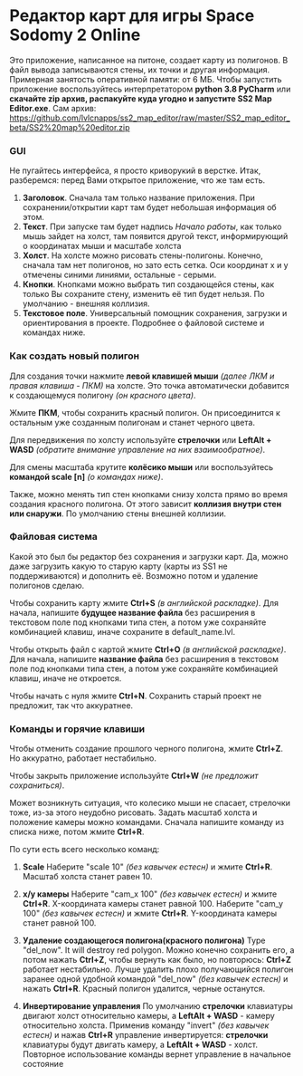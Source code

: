 # Редактор карт для игры Space Sodomy 2 Online
Это приложение, написанное на питоне, создает карту из полигонов. В файл вывода записываются стены, их точки и другая информация. Примерная занятость оперативной памяти: от 6 МБ.
Чтобы запустить приложение воспользуйтесь интерпретатором **python 3.8 PyCharm** или **скачайте zip архив, распакуйте куда угодно и запустите SS2 Map Editor.exe**.
Сам архив: https://github.com/lvlcnapps/ss2_map_editor/raw/master/SS2_map_editor_beta/SS2%20map%20editor.zip

### GUI
Не пугайтесь интерфейса, я просто криворукий в верстке. Итак, разберемся: перед Вами открытое приложение, что же там есть.
1) **Заголовок**. Сначала там только название приложения. При сохранении/открытии карт там будет небольшая информация об этом.
2) **Текст**. При запуске там будет надпись *Начало работы*, как только мышь зайдет на холст, там появится другой текст, информирующий о координатах мыши и масштабе холста
3) **Холст**. На холсте можно рисовать стены-полигоны. Конечно, сначала там нет полигонов, но зато есть сетка. Оси координат x и y отмечены синими линиями, остальные - серыми.
4) **Кнопки**. Кнопками можно выбрать тип создающейся стены, как только Вы сохраните стену, изменить её тип будет нельзя. По умолчанию - внешняя коллизия.
5) **Текстовое поле**. Универсальный помощник сохранения, загрузки и ориентирования в проекте. Подробнее о файловой системе и командах ниже. 

### Как создать новый полигон
Для создания точки нажмите **левой клавишей мыши** *(далее ЛКМ и правая клавиша - ПКМ)* на холсте. Это точка автоматически добавится к создающемуся полигону *(он красного цвета)*.

Жмите **ПКМ**, чтобы сохранить красный полигон. Он присоединится к остальным уже созданным полигонам и станет черного цвета.

Для передвижения по холсту используйте **стрелочки** или **LeftAlt + WASD** *(обратите внимание управление на них взаимообратное)*.

Для смены масштаба крутите **колёсико мыши** или воспользуйтесь **командой scale [n]** *(о командах ниже)*.

Также, можно менять тип стен кнопками снизу холста прямо во время создания красного полигона. От этого зависит **коллизия внутри стен или снаружи**. По умолчанию стены внешней коллизии.

### Файловая система
Какой это был бы редактор без сохранения и загрузки карт. Да, можно даже загрузить какую то старую карту (карты из SS1 не поддерживаются) и дополнить её. Возможно потом и удаление полигонов сделаю.

Чтобы сохранить карту жмите **Ctrl+S** *(в английской раскладке)*.
Для начала, напишите **будущее название файла** без расширения в текстовом поле под кнопками типа стен, а потом уже сохраняйте комбинацией клавиш, иначе сохраните в default_name.lvl.

Чтобы открыть файл с картой жмите **Ctrl+O** *(в английской раскладке)*.
Для начала, напишите **название файла** без расширения в текстовом поле под кнопками типа стен, а потом уже сохраняйте комбинацией клавиш, иначе не откроется.

Чтобы начать с нуля жмите **Ctrl+N**. Сохранить старый проект не предложит, так что аккуратнее.

### Команды и горячие клавиши

Чтобы отменить создание прошлого черного полигона, жмите **Ctrl+Z**. Но аккуратно, работает нестабильно.

Чтобы закрыть приложение используйте **Ctrl+W** *(не предложит сохраниться)*.

Может возникнуть ситуация, что колесико мыши не спасает, стрелочки тоже, из-за этого неудобно рисовать. Задать масштаб холста и положение камеры можно командами.
Сначала напишите команду из списка ниже, потом жмите **Ctrl+R**.

По сути есть всего несколько команд:
1. **Scale**
Наберите "scale 10" *(без кавычек естесн)* и жмите **Ctrl+R**. Масштаб холста станет равен 10.

2. **x/y камеры**
Наберите "cam_x 100" *(без кавычек естесн)* и жмите **Ctrl+R**. X-координата камеры станет равной 100.
Наберите "cam_y 100" *(без кавычек естесн)* и жмите **Ctrl+R**. Y-координата камеры станет равной 100.

3. **Удаление создающегося полигона(красного полигона)**
Type "del_now". It will destroy red polygon.
Можно конечно сохранить его, а потом нажать **Ctrl+Z**, чтобы вернуть как было, но повторюсь: **Ctrl+Z** работает нестабильно. Лучше удалить плохо получающийся полигон заранее одной удобной командой "del_now" *(без кавычек естесн)* и нажать **Ctrl+R**. Красный полигон удалится, черные останутся.

4. **Инвертирование управления**
По умолчанию **стрелочки** клавиатуры двигают холст относительно камеры, а **LeftAlt + WASD** - камеру относительно холста. Применив команду "invert" *(без кавычек естесн)* и нажав **Ctrl+R** управление инвертируется: **стрелочки** клавиатуры будут двигать камеру, а **LeftAlt + WASD** - холст. Повторное использование команды вернет управление в начальное состояние
